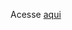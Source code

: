 Acesse [aqui](https://app.powerbi.com/view?r=eyJrIjoiZjcxMDA4M2ItYjRiOS00YmM4LTliZWItMGZmN2QyOTM0YjFmIiwidCI6IjMxYmM0MmM1LTIwMzAtNDVkNC1hYzBlLWYxZDY4M2VmYjZlZiJ9)
